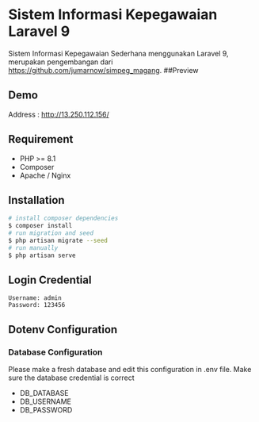 # Sistem Informasi Kepegawaian Laravel 9
Sistem Informasi Kepegawaian Sederhana menggunakan Laravel 9, merupakan pengembangan dari https://github.com/jumarnow/simpeg_magang.
##Preview

## Demo
Address : http://13.250.112.156/
## Requirement
- PHP >= 8.1
- Composer
- Apache / Nginx

## Installation

``` bash
# install composer dependencies
$ composer install
# run migration and seed
$ php artisan migrate --seed
# run manually
$ php artisan serve
```

## Login Credential
```
Username: admin
Password: 123456
```

## Dotenv Configuration
### Database Configuration
Please make a fresh database and edit this configuration in .env file. Make sure the database credential is correct
- DB_DATABASE
- DB_USERNAME
- DB_PASSWORD
